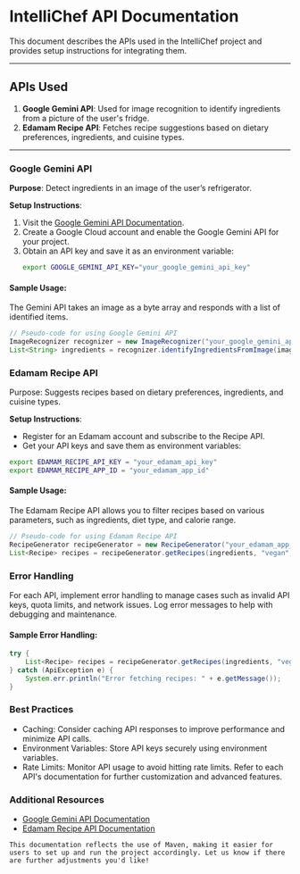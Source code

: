 # IntelliChef API Documentation

This document describes the APIs used in the IntelliChef project and provides setup instructions for integrating them.

---

## APIs Used

1. **Google Gemini API**: Used for image recognition to identify ingredients from a picture of the user's fridge.
2. **Edamam Recipe API**: Fetches recipe suggestions based on dietary preferences, ingredients, and cuisine types.

---

### Google Gemini API

**Purpose**: Detect ingredients in an image of the user’s refrigerator.

**Setup Instructions**:
1. Visit the [Google Gemini API Documentation](https://cloud.google.com/vertex-ai/generative-ai/docs/start/quickstarts/quickstart-multimodal).
2. Create a Google Cloud account and enable the Google Gemini API for your project.
3. Obtain an API key and save it as an environment variable:
   ```bash
   export GOOGLE_GEMINI_API_KEY="your_google_gemini_api_key"

#### Sample Usage:
The Gemini API takes an image as a byte array and responds with a list of identified items.

```java
// Pseudo-code for using Google Gemini API
ImageRecognizer recognizer = new ImageRecognizer("your_google_gemini_api_key");
List<String> ingredients = recognizer.identifyIngredientsFromImage(imageByteArray);
```

### Edamam Recipe API
Purpose: Suggests recipes based on dietary preferences, ingredients, and cuisine types.

**Setup Instructions**:

- Register for an Edamam account and subscribe to the Recipe API.
- Get your API keys and save them as environment variables:

```bash
export EDAMAM_RECIPE_API_KEY = "your_edamam_api_key"
export EDAMAM_RECIPE_APP_ID = "your_edamam_app_id"
```

#### Sample Usage:
The Edamam Recipe API allows you to filter recipes based on various parameters, such as ingredients, diet type, and calorie range.

```java
// Pseudo-code for using Edamam Recipe API
RecipeGenerator recipeGenerator = new RecipeGenerator("your_edamam_app_id", "your_edamam_api_key");
List<Recipe> recipes = recipeGenerator.getRecipes(ingredients, "vegan", 500);
```

### Error Handling
For each API, implement error handling to manage cases such as invalid API keys, quota limits, and network issues. Log error messages to help with debugging and maintenance.

#### Sample Error Handling:
```java
try {
    List<Recipe> recipes = recipeGenerator.getRecipes(ingredients, "vegan", 500);
} catch (ApiException e) {
    System.err.println("Error fetching recipes: " + e.getMessage());
}
```

### Best Practices
- Caching: Consider caching API responses to improve performance and minimize API calls.
- Environment Variables: Store API keys securely using environment variables.
- Rate Limits: Monitor API usage to avoid hitting rate limits.
Refer to each API's documentation for further customization and advanced features.

### Additional Resources
- [Google Gemini API Documentation](https://cloud.google.com/vertex-ai/generative-ai/docs/start/quickstarts/quickstart-multimodal)
- [Edamam Recipe API Documentation](https://developer.edamam.com/edamam-docs-recipe-api)

```
This documentation reflects the use of Maven, making it easier for users to set up and run the project accordingly. Let us know if there are further adjustments you'd like!
```
